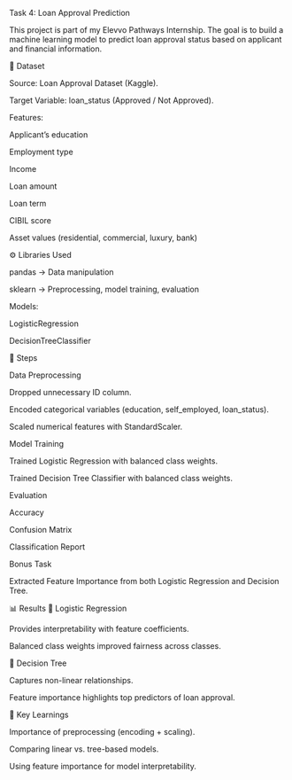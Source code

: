 Task 4: Loan Approval Prediction

This project is part of my Elevvo Pathways Internship.
The goal is to build a machine learning model to predict loan approval status based on applicant and financial information.

📂 Dataset

Source: Loan Approval Dataset (Kaggle).

Target Variable: loan_status (Approved / Not Approved).

Features:

Applicant’s education

Employment type

Income

Loan amount

Loan term

CIBIL score

Asset values (residential, commercial, luxury, bank)

⚙️ Libraries Used

pandas → Data manipulation

sklearn → Preprocessing, model training, evaluation

Models:

LogisticRegression

DecisionTreeClassifier

🔑 Steps

Data Preprocessing

Dropped unnecessary ID column.

Encoded categorical variables (education, self_employed, loan_status).

Scaled numerical features with StandardScaler.

Model Training

Trained Logistic Regression with balanced class weights.

Trained Decision Tree Classifier with balanced class weights.

Evaluation

Accuracy

Confusion Matrix

Classification Report

Bonus Task

Extracted Feature Importance from both Logistic Regression and Decision Tree.

📊 Results
🔹 Logistic Regression

Provides interpretability with feature coefficients.

Balanced class weights improved fairness across classes.

🔹 Decision Tree

Captures non-linear relationships.

Feature importance highlights top predictors of loan approval.

🚀 Key Learnings

Importance of preprocessing (encoding + scaling).

Comparing linear vs. tree-based models.

Using feature importance for model interpretability.

